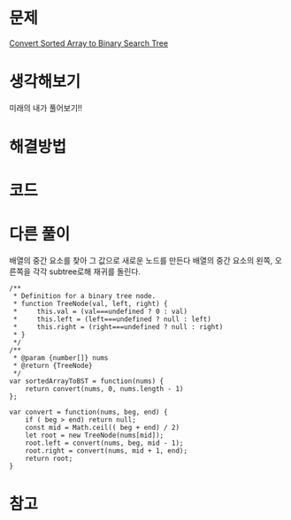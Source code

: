 # 문제

[Convert Sorted Array to Binary Search Tree](https://leetcode.com/problems/convert-sorted-array-to-binary-search-tree/)

# 생각해보기

미래의 내가 풀어보기!!

# 해결방법

# 코드

# 다른 풀이

배열의 중간 요소를 찾아 그 값으로 새로운 노드를 만든다
배열의 중간 요소의 왼쪽, 오른쪽을 각각 subtree로해 재귀를 돌린다.

```
/**
 * Definition for a binary tree node.
 * function TreeNode(val, left, right) {
 *     this.val = (val===undefined ? 0 : val)
 *     this.left = (left===undefined ? null : left)
 *     this.right = (right===undefined ? null : right)
 * }
 */
/**
 * @param {number[]} nums
 * @return {TreeNode}
 */
var sortedArrayToBST = function(nums) {
    return convert(nums, 0, nums.length - 1)
};

var convert = function(nums, beg, end) {
    if ( beg > end) return null;
    const mid = Math.ceil(( beg + end) / 2)
    let root = new TreeNode(nums[mid]);
    root.left = convert(nums, beg, mid - 1);
    root.right = convert(nums, mid + 1, end);
    return root;
}
```

# 참고
